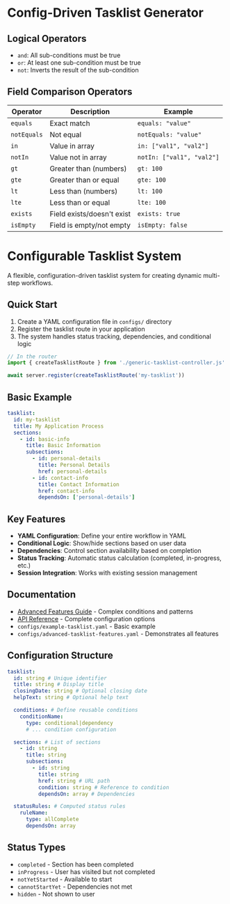 # Config-Driven Tasklist Generator

## Logical Operators

- `and`: All sub-conditions must be true
- `or`: At least one sub-condition must be true
- `not`: Inverts the result of the sub-condition

## Field Comparison Operators

| Operator    | Description                | Example                   |
| ----------- | -------------------------- | ------------------------- |
| `equals`    | Exact match                | `equals: "value"`         |
| `notEquals` | Not equal                  | `notEquals: "value"`      |
| `in`        | Value in array             | `in: ["val1", "val2"]`    |
| `notIn`     | Value not in array         | `notIn: ["val1", "val2"]` |
| `gt`        | Greater than (numbers)     | `gt: 100`                 |
| `gte`       | Greater than or equal      | `gte: 100`                |
| `lt`        | Less than (numbers)        | `lt: 100`                 |
| `lte`       | Less than or equal         | `lte: 100`                |
| `exists`    | Field exists/doesn't exist | `exists: true`            |
| `isEmpty`   | Field is empty/not empty   | `isEmpty: false`          |

# Configurable Tasklist System

A flexible, configuration-driven tasklist system for creating dynamic multi-step workflows.

## Quick Start

1. Create a YAML configuration file in `configs/` directory
2. Register the tasklist route in your application
3. The system handles status tracking, dependencies, and conditional logic

```javascript
// In the router
import { createTasklistRoute } from './generic-tasklist-controller.js'

await server.register(createTasklistRoute('my-tasklist'))
```

## Basic Example

```yaml
tasklist:
  id: my-tasklist
  title: My Application Process
  sections:
    - id: basic-info
      title: Basic Information
      subsections:
        - id: personal-details
          title: Personal Details
          href: personal-details
        - id: contact-info
          title: Contact Information
          href: contact-info
          dependsOn: ['personal-details']
```

## Key Features

- **YAML Configuration**: Define your entire workflow in YAML
- **Conditional Logic**: Show/hide sections based on user data
- **Dependencies**: Control section availability based on completion
- **Status Tracking**: Automatic status calculation (completed, in-progress, etc.)
- **Session Integration**: Works with existing session management

## Documentation

- [Advanced Features Guide](docs/advanced-features-guide.md) - Complex conditions and patterns
- [API Reference](docs/api-reference.md) - Complete configuration options
- `configs/example-tasklist.yaml` - Basic example
- `configs/advanced-tasklist-features.yaml` - Demonstrates all features

## Configuration Structure

```yaml
tasklist:
  id: string # Unique identifier
  title: string # Display title
  closingDate: string # Optional closing date
  helpText: string # Optional help text

  conditions: # Define reusable conditions
    conditionName:
      type: conditional|dependency
      # ... condition configuration

  sections: # List of sections
    - id: string
      title: string
      subsections:
        - id: string
          title: string
          href: string # URL path
          condition: string # Reference to condition
          dependsOn: array # Dependencies

  statusRules: # Computed status rules
    ruleName:
      type: allComplete
      dependsOn: array
```

## Status Types

- `completed` - Section has been completed
- `inProgress` - User has visited but not completed
- `notYetStarted` - Available to start
- `cannotStartYet` - Dependencies not met
- `hidden` - Not shown to user

